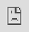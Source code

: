 ```yaml
---
title: Before You Start
post_status: publish
featured_image: /_images/BeforeYouStart.jpeg
---
```


<iframe src="https://player.vimeo.com/video/847734515?badge=0&amp;autopause=0&amp;player_id=0&amp;app_id=58479" frameborder="0" allow="autoplay; fullscreen; picture-in-picture" allowfullscreen style="position:absolute;top:0;left:0;width:100%;height:100%;" title="036 Before You Start"></iframe>

<div style="margin-bottom:30px;"></div>

## Transcript

After all these arguments against and for Bitcoin, you might want to start using bitcoin. But before you do that, I want to give a few tips and recommendations and you should note that.

As I said before, there are many other cryptocurrencies. There are even cryptocurrencies which take the name Bitcoin and add something like Bitcoin Cash or Bitcoin Gold or Bitcoin Diamond or Bitcoin Two. These are not cheaper bitcoin. They are completely independent, different assets. They are other cryptocurrencies. They use the name as Bitcoin to benefit from its notoriety, but do not maintain the same strength or popularity as the Bitcoin that go under BTC or XBT on exchanges. Bitcoin is a common good without trademark rights. And that's the reason why it's even possible that other cryptocurrencies go by the name of bitcoin. 

And there's also one thing you should note. So that map is dated. But there's only one country in the world, that's El Salvador, where bitcoin is legal tender at the moment. That does not mean that it's illegal in other countries. There are some countries which are really hostile against bitcoin. And in some countries, there's a banking ban on bitcoin. But in general, everyone is allowed to use bitcoin peer to peer. But it could be that maybe the European Union or any other country decides, we want to ban bitcoin and cryptocurrencies now. That means that you might not be able to get your bitcoin from exchanges if you hold it on an exchange. But if you use it in self-custody and you have your own private keys to your bitcoin, you definitely will still be able to use it, because you will find Bitcoin enthusiasts all over the world who will happily exchange your bitcoin into other currencies or for goods. 

But of course, you need to be vigilant, because if something like that happens, the value of bitcoin could drop very drastically and very fast. But then the same rule applies. You still own the bitcoin. It just has lost value in your national currency. And if you don't need it immediately, just don't panic. It won't be that all countries globally will ban bitcoin at the same time. That won't happen, because also there is competition between the countries. They want to attract Bitcoiners, like, for instance, in El Salvador. They have regulations that are good for Bitcoin investors. They want them to come into their country and that competition between nations will stay. So I don't think that it ever will happen. I mean, nation states can't agree on so many things, so why should they agree on a global ban. But still stay vigilant. 

There's no get rich quick in bitcoin. Whenever someone tells you, invest in bitcoin, you can double your profits. Bitcoin is not a get rich scheme. If anyone tells you you can double your money in short time, remember that guy Mr. Charles Ponzi. 

And if you are waiting to invest in a Bitcoin ETF, then you won't own bitcoin. You won't use bitcoin. You will only be exposed to the price action in bitcoin. You only own and control your bitcoin if you manage your private keys yourself. And that is what I'm going to show you in the following lessons.
